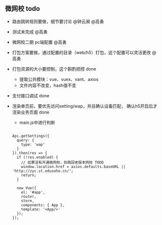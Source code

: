 ## 微网校 todo

- 路由跳转规则要做，细节要讨论  @钟云昶 @高勇
- 测试未完成 @高勇
- 微网校二期 pc端配置 @高勇
- 打包方案要做，通过配置的目录（web/h5）打包，这个配置可以灵活更改 @高勇
- 打包资源的大小要控制，这个斟酌把控 done 
	- 提取公共模块：vue、vuex、vant、axios
	- 文件内容不改变，hash值不变
- 支付接口调试 done 
- 渲染单页前，要优先访问setting/wap，并且确认设备匹配， 确认h5开启后才渲染业务页面 done
	- main.js中进行判断
	
	``` 
	
	Api.getSettings({
	  query: {
	    type: 'wap'
	  }
	}).then(res => {
	  if (!res.enabled) {
	    // 如果没有开通微网校，则跳回老版本网校 TODO
	    window.location.href = axios.defaults.baseURL || 'http://zyc.st.edusoho.cn/';
	    return;
	  }
	
	  new Vue({
	    el: '#app',
	    router,
	    store,
	    components: { App },
	    template: '<App/>'
	  });
	});
	``` 


